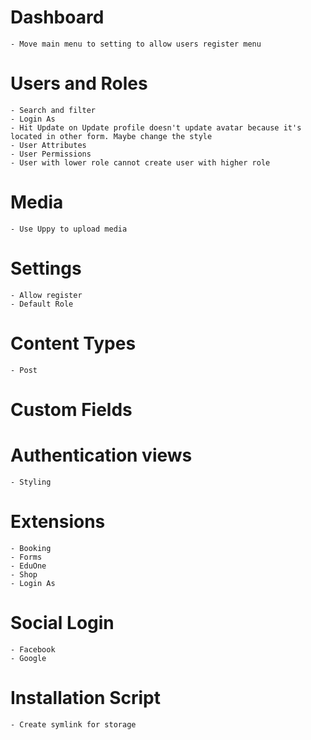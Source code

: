 # Dashboard
    - Move main menu to setting to allow users register menu

# Users and Roles
    - Search and filter
    - Login As
    - Hit Update on Update profile doesn't update avatar because it's located in other form. Maybe change the style
    - User Attributes
    - User Permissions
    - User with lower role cannot create user with higher role

# Media
    - Use Uppy to upload media

# Settings
    - Allow register
    - Default Role

# Content Types
    - Post

# Custom Fields

# Authentication views
    - Styling

# Extensions
    - Booking
    - Forms
    - EduOne
    - Shop
    - Login As

# Social Login
    - Facebook
    - Google

# Installation Script
    - Create symlink for storage